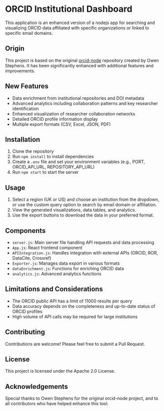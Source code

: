 # ORCID Institutional Dashboard

This application is an enhanced version of a nodejs app for searching and visualizing ORCID data affiliated with specific organizations or linked to specific email domains.

## Origin

This project is based on the original [orcid-node](https://github.com/ostephens/orcid-node) repository created by Owen Stephens. It has been significantly enhanced with additional features and improvements.

## New Features

- Data enrichment from institutional repositories and DOI metadata
- Advanced analytics including collaboration patterns and key researcher identification
- Enhanced visualization of researcher collaboration networks
- Detailed ORCID profile information display
- Multiple export formats (CSV, Excel, JSON, PDF)

## Installation

1. Clone the repository
2. Run `npm install` to install dependencies
3. Create a `.env` file and set your environment variables (e.g., PORT, ORCID_API_URL, REPOSITORY_API_URL)
4. Run `npm start` to start the server

## Usage

1. Select a region (UK or US) and choose an institution from the dropdown, or use the custom query option to search by email domain or affiliation.
2. View the generated visualizations, data tables, and analytics.
3. Use the export buttons to download the data in your preferred format.

## Components

- `server.js`: Main server file handling API requests and data processing
- `App.js`: React frontend component
- `APIIntegration.js`: Handles integration with external APIs (ORCID, ROR, DataCite, Crossref)
- `Exporter.js`: Manages data export in various formats
- `dataEnrichment.js`: Functions for enriching ORCID data
- `analytics.js`: Advanced analytics functions

## Limitations and Considerations

- The ORCID public API has a limit of 11000 results per query
- Data accuracy depends on the completeness and up-to-date status of ORCID profiles
- High volume of API calls may be required for large institutions

## Contributing

Contributions are welcome! Please feel free to submit a Pull Request.

## License

This project is licensed under the Apache 2.0 License.

## Acknowledgements

Special thanks to Owen Stephens for the original orcid-node project, and to all contributors who have helped enhance this tool.
